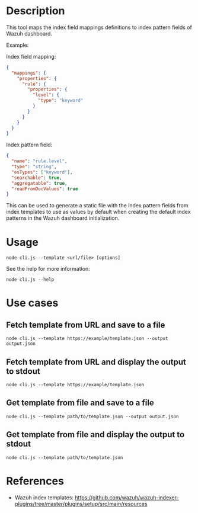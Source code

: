 # Description

This tool maps the index field mappings definitions to index pattern fields of Wazuh dashboard.

Example:

Index field mapping:

```json
{
  "mappings": {
    "properties": {
      "rule": {
        "properties": {
          "level": {
            "type": "keyword"
          }
        }
      }
    }
  }
}
```

Index pattern field:

```json
{
  "name": "rule.level",
  "type": "string",
  "esTypes": ["keyword"],
  "searchable": true,
  "aggregatable": true,
  "readFromDocValues": true
}
```

This can be used to generate a static file with the index pattern fields from index templates to use as values by default when creating the default index patterns in the Wazuh dashboard initialization.

# Usage

```console
node cli.js --template <url/file> [options]
```

See the help for more information:

```console
node cli.js --help
```

# Use cases

## Fetch template from URL and save to a file

```console
node cli.js --template https://example/template.json --output output.json
```

## Fetch template from URL and display the output to stdout

```console
node cli.js --template https://example/template.json
```

## Get template from file and save to a file

```console
node cli.js --template path/to/template.json --output output.json
```

## Get template from file and display the output to stdout

```console
node cli.js --template path/to/template.json
```

# References

- Wazuh index templates: https://github.com/wazuh/wazuh-indexer-plugins/tree/master/plugins/setup/src/main/resources
